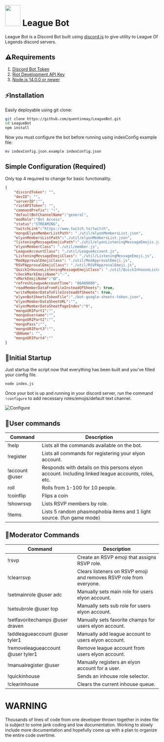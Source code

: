 # <img src="https://user-images.githubusercontent.com/73214439/107851772-3d549080-6dc1-11eb-8136-d4d261803af4.png" width="50" height="68"> League Bot 

League Bot is a Discord Bot built using [discord.js](https://discord.js.org) to give utility to League Of Legends discord servers.

## ⚠Requirements
1. [Discord Bot Token](https://discordjs.guide/preparations/setting-up-a-bot-application.html#creating-your-bot)
2. [Riot Development API Key](https://developer.riotgames.com/)
3. [Node.js 14.0.0 or newer](https://nodejs.org/)

## ⚡Installation

Easily deployable using git clone:

```bash
git clone https://github.com/quentinmay/LeagueBot.git
cd LeagueBot
npm install
```
Now you must configure the bot before running using indexConfig example file:
```bash
mv indexConfig.json.example indexConfig.json
```
## Simple Configuration (Required)
Only top 4 required to change for basic functionality.

```json
{
    "discordToken": "",
    "devID": "",
    "serverID":"",
    "riotAPIToken": "",
    "commandPrefix": "!",
    "defaultBotChannelName":"general",
    "modRole":"Bot Access",
    "status":"STREAMING",
    "twitchLink":"https://www.twitch.tv/twitch",
    "mongoElyonMemberListPath": "./util/elyonMembersList.json",
    "elyonMembersListPath":"./util/elyonMembersList.json",
    "listeningMessageEmojisPath":"./util/elyonListeningMessageEmojis.json",
    "elyonMemberClass": "./util/member.js", 
    "LeagueAccountClass": "./util/LeagueAccount.js", 
    "ListeningMessageEmojiClass": "./util/ListeningMessageEmoji.js", 
    "ModApprovalEmojiClass": "./util/ModApprovalEmoji.js", 
    "RSVPApprovalEmojiClass": "./util/RSVPApprovalEmoji.js",
    "QuickInhouseListeningMessageEmojiClass": "./util/QuickInhouseListeningMessageEmoji.js",
    "checkMarkEmojiName":"✅",
    "xMarkEmojiName":"❎",
    "refreshLeagueAccountTime": "86400000",
    "readMemberDataFromFileInsteadOfSheets": true,
    "writeMemberDataToFileInsteadOfSheets": true,
    "elyonBotSheetsTokenFile":"./bot-google-sheets-token.json",
    "elyonMemberDataSheetURL":"",
    "elyonMemberDataSheetPageIndex":"0",
    "mongoURIPart1":"",
    "mongoUsername":"",
    "mongoURIPart2":"",
    "mongoPass":"",
    "mongoURIPart3":"",
    "dbName": "",
    "mongoURIPart4":""
}
```

## 🚀Initial Startup
Just startup the script now that everything has been built and you've filled your config file.
```bash
node index.js
```
Once your bot is up and running in your discord server, run the command ```!configure``` to add necessary roles/emojis/default text channel.

![Configure](https://user-images.githubusercontent.com/73214439/107845002-141a0d00-6d8d-11eb-9a53-2135e9ebcbf3.png)
## 📝User commands
| Command        | Description                                                                                        |
|----------------|----------------------------------------------------------------------------------------------------|
| !help          | Lists all the commands available on the bot.                                                       |
| !register      | Lists all commands for registering your elyon account.                                             |
| !account @user | Responds with details on this persons elyon account. Including linked league accounts, roles, etc. |
| roll           | Rolls from 1-100 for 10 people.                                                                    |
| !coinflip      | Flips a coin                                                                                       |
| !showrsvp      | Lists RSVP members by role.                                                                        |
| !items         | Lists 5 random phasmophobia items and 1 light source. (fun game mode)                              |
## 📝Moderator Commands
| Command                           | Description                                                         |
|-----------------------------------|---------------------------------------------------------------------|
| !rsvp                             | Create an RSVP emoji that assigns RSVP role.                        |
| !clearrsvp                        | Clears listeners on RSVP emoji and removes RSVP role from everyone. |
| !setmainrole @user adc            | Manually sets main role for users elyon account.                    |
| !setsubrole @user top             | Manually sets sub role for users elyon account.                     |
| !setfavoritechamps @user draven   | Manually sets favorite champs for users elyon account.              |
| !addleagueaccount @user tyler1    | Manually add league account to users elyon account.                 |
| !removeleagueaccount @user tyler1 | Remove league account from users elyon account.                     |
| !manualregister @user             | Manually registers an elyon account for a user.                     |
| !quickinhouse                     | Sends an inhouse role selector.                                     |
| !clearinhouse                     | Clears the current inhouse queue.                                   |
# WARNING
Thousands of lines of code from one developer thrown together in index file is subject to some jank coding and low documentation. Working to slowly include more documentation and hopefully come up with a plan to organize the entire code overtime.
